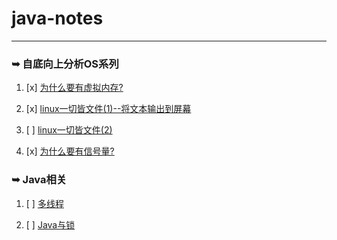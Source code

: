 java-notes
===================

- - - - 
### ➥ 自底向上分析OS系列


1. [x] [为什么要有虚拟内存?](为什么要有虚拟内存.md)

1. [x] [linux一切皆文件(1)--将文本输出到屏幕](一切皆文件(1)--将文本输出到屏幕.md)

1. [ ] [linux一切皆文件(2)](linux一切皆文件(2).md)
   
1. [x] [为什么要有信号量?](为什么要有信号量.md)

### ➥ Java相关

1. [ ] [多线程](多线程.md)

1. [ ] [Java与锁](Java与锁.md)